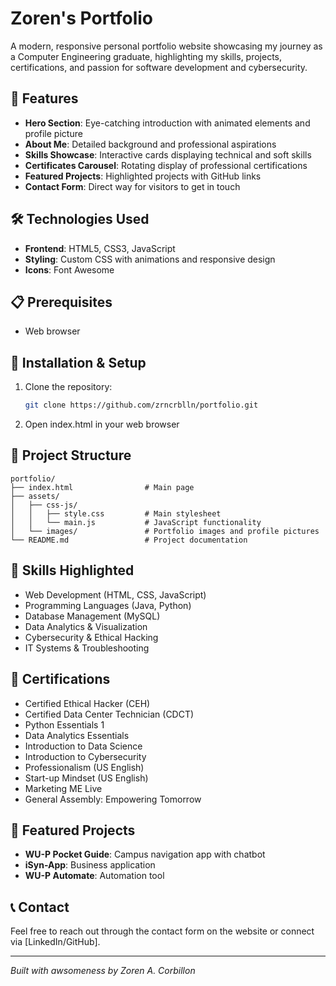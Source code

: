 # Zoren's Portfolio

A modern, responsive personal portfolio website showcasing my journey as a Computer Engineering graduate, highlighting my skills, projects, certifications, and passion for software development and cybersecurity.

## 🚀 Features

- **Hero Section**: Eye-catching introduction with animated elements and profile picture
- **About Me**: Detailed background and professional aspirations
- **Skills Showcase**: Interactive cards displaying technical and soft skills
- **Certificates Carousel**: Rotating display of professional certifications
- **Featured Projects**: Highlighted projects with GitHub links
- **Contact Form**: Direct way for visitors to get in touch

## 🛠️ Technologies Used

- **Frontend**: HTML5, CSS3, JavaScript
- **Styling**: Custom CSS with animations and responsive design
- **Icons**: Font Awesome

## 📋 Prerequisites

- Web browser

## 🔧 Installation & Setup

1. Clone the repository:
   ```bash
   git clone https://github.com/zrncrblln/portfolio.git
   ```

2. Open index.html in your web browser

## 📁 Project Structure

```
portfolio/
├── index.html                # Main page
├── assets/
│   ├── css-js/
│   │   ├── style.css         # Main stylesheet
│   │   └── main.js           # JavaScript functionality
│   └── images/               # Portfolio images and profile pictures
└── README.md                 # Project documentation
```

## 🎯 Skills Highlighted

- Web Development (HTML, CSS, JavaScript)
- Programming Languages (Java, Python)
- Database Management (MySQL)
- Data Analytics & Visualization
- Cybersecurity & Ethical Hacking
- IT Systems & Troubleshooting

## 📜 Certifications

- Certified Ethical Hacker (CEH)
- Certified Data Center Technician (CDCT)
- Python Essentials 1
- Data Analytics Essentials
- Introduction to Data Science
- Introduction to Cybersecurity
- Professionalism (US English)
- Start-up Mindset (US English)
- Marketing ME Live
- General Assembly: Empowering Tomorrow

## 🌟 Featured Projects

- **WU-P Pocket Guide**: Campus navigation app with chatbot
- **iSyn-App**: Business application
- **WU-P Automate**: Automation tool

## 📞 Contact

Feel free to reach out through the contact form on the website or connect via [LinkedIn/GitHub].

---

*Built with awsomeness by Zoren A. Corbillon*
